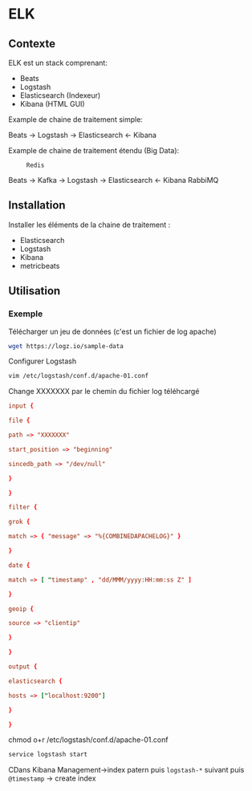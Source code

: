 # ELK

## Contexte

ELK est un stack comprenant:
- Beats
- Logstash
- Elasticsearch (Indexeur)
- Kibana (HTML GUI)


Example de chaine de traitement simple:

Beats -> Logstash -> Elasticsearch <- Kibana



Example de chaine de traitement étendu (Big Data):

         Redis
Beats -> Kafka -> Logstash -> Elasticsearch <- Kibana
         RabbiMQ


## Installation

Installer les éléments de la chaine de traitement :
- Elasticsearch
- Logstash
- Kibana
- metricbeats



## Utilisation

### Exemple

Télécharger un jeu de données (c'est un fichier de log apache)
```bash
wget https://logz.io/sample-data
```


Configurer Logstash
```bash
vim /etc/logstash/conf.d/apache-01.conf
```

Change XXXXXXX par le chemin du fichier log téléhcargé
```conf
input {

file {

path => "XXXXXXX"

start_position => "beginning"

sincedb_path => "/dev/null"

}

}

filter {

grok {

match => { "message" => "%{COMBINEDAPACHELOG}" }

}

date {

match => [ "timestamp" , "dd/MMM/yyyy:HH:mm:ss Z" ]

}

geoip {

source => "clientip"

}

}

output {

elasticsearch {

hosts => ["localhost:9200"]

}

}
```
chmod o+r /etc/logstash/conf.d/apache-01.conf

```bash
service logstash start
```

CDans Kibana
Management->index patern
puis ```logstash-*``` suivant
puis ```@timestamp``` -> create index
